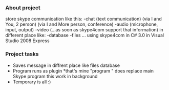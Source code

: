 ### About project
store skype communication like this: -chat (text communication) (via I and You, 2 person) (via I and More person, conference) -audio (microphone, input, output) -video (...as soon as skype4com support that information) in different place like: -database -files ... using skype4com in C# 3.0 in Visual Studio 2008 Express

### Project tasks
* Saves message in diffrent place like files database
* Program runs as plugin
*that's mine "program " does replace main Skype program this work in background
* Temporary is all :)
